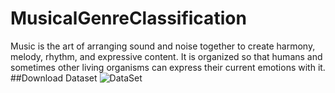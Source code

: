 # MusicalGenreClassification
Music is the art of arranging sound and noise together to create harmony, melody, rhythm, and expressive content. It is organized so that humans and sometimes other living organisms can express their current emotions with it.
##Download Dataset
![DataSet](https://drive.google.com/drive/folders/189jIlfQ-E94eHfKVksbAUSXKX68Ju1GI?usp=drive_link)

